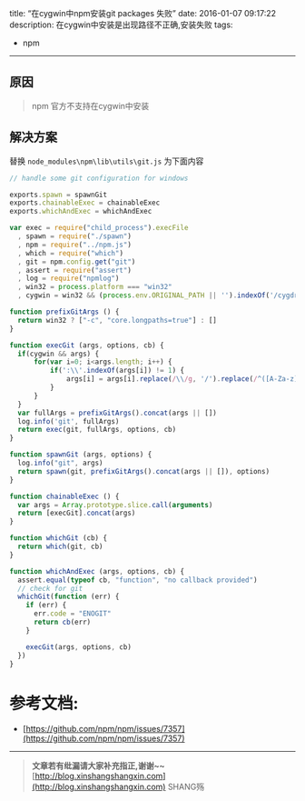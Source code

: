 title: “在cygwin中npm安装git packages 失败” 
date: 2016-01-07 09:17:22
description:  在cygwin中安装是出现路径不正确,安装失败
tags: 
- npm
----------

## 原因
> npm 官方不支持在cygwin中安装

## 解决方案

替换 `node_modules\npm\lib\utils\git.js` 为下面内容

```js
// handle some git configuration for windows

exports.spawn = spawnGit
exports.chainableExec = chainableExec
exports.whichAndExec = whichAndExec

var exec = require("child_process").execFile
  , spawn = require("./spawn")
  , npm = require("../npm.js")
  , which = require("which")
  , git = npm.config.get("git")
  , assert = require("assert")
  , log = require("npmlog")
  , win32 = process.platform === "win32"
  , cygwin = win32 && (process.env.ORIGINAL_PATH || '').indexOf('/cygdrive/') != -1

function prefixGitArgs () {
  return win32 ? ["-c", "core.longpaths=true"] : []
}

function execGit (args, options, cb) {
  if(cygwin && args) {
      for(var i=0; i<args.length; i++) {
          if(':\\'.indexOf(args[i]) != 1) {
              args[i] = args[i].replace(/\\/g, '/').replace(/^([A-Za-z])\:\//, '/cygdrive/$1/');
          }
      }
  }
  var fullArgs = prefixGitArgs().concat(args || [])
  log.info('git', fullArgs)
  return exec(git, fullArgs, options, cb)
}

function spawnGit (args, options) {
  log.info("git", args)
  return spawn(git, prefixGitArgs().concat(args || []), options)
}

function chainableExec () {
  var args = Array.prototype.slice.call(arguments)
  return [execGit].concat(args)
}

function whichGit (cb) {
  return which(git, cb)
}

function whichAndExec (args, options, cb) {
  assert.equal(typeof cb, "function", "no callback provided")
  // check for git
  whichGit(function (err) {
    if (err) {
      err.code = "ENOGIT"
      return cb(err)
    }

    execGit(args, options, cb)
  })
}
```


# 参考文档:

- [https://github.com/npm/npm/issues/7357](https://github.com/npm/npm/issues/7357)

-----------------------

> **文章若有纰漏请大家补充指正,谢谢~~**
> [http://blog.xinshangshangxin.com](http://blog.xinshangshangxin.com) SHANG殇







